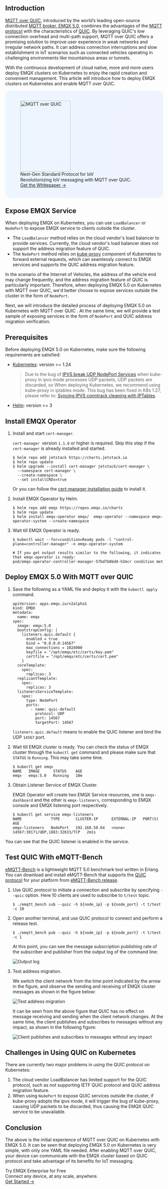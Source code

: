 ## Introduction

[MQTT over QUIC](https://www.emqx.com/en/blog/getting-started-with-mqtt-over-quic-from-scratch), introduced by the world’s leading open-source distributed [MQTT broker, EMQX 5.0](https://www.emqx.io/), combines the advantages of the [MQTT protocol](https://www.emqx.com/en/blog/the-easiest-guide-to-getting-started-with-mqtt) with the characteristics of [QUIC](https://www.emqx.com/en/blog/quic-protocol-the-features-use-cases-and-impact-for-iot-iov). By leveraging QUIC's low connection overhead and multi-path support, MQTT over QUIC offers a promising solution to improve user experience in weak networks and irregular network paths. It can address connection interruptions and slow establishment in IoT scenarios such as connected vehicles operating in challenging environments like mountainous areas or tunnels.

With the continuous development of cloud native, more and more users deploy EMQX clusters on Kubernetes to enjoy the rapid creation and convenient management. This article will introduce how to deploy EMQX clusters on Kubernetes and enable MQTT over QUIC.

<section
  class="is-hidden-touch my-32 is-flex is-align-items-center"
  style="border-radius: 16px; background: linear-gradient(102deg, #edf6ff 1.81%, #eff2ff 97.99%); padding: 32px 48px;"
>
  <div class="mr-40" style="flex-shrink: 0;">
    <img loading="lazy" src="https://assets.emqx.com/images/129d83b2aebdc64d6c1385236677b310.png" alt="MQTT over QUIC" width="160" height="226">
  </div>
  <div>
    <div class="mb-4 is-size-3 is-text-black has-text-weight-semibold" style="
    line-height: 1.2;
">
      Next-Gen Standard Protocol for IoV
    </div>
    <div class="mb-32">
      Revolutionizing IoV messaging with MQTT over QUIC.
    </div>
    <a href="https://www.emqx.com/en/resources/mqtt-over-quic-revolutionizing-iov-messaging-with-the-next-gen-standard-protocol?utm_campaign=embedded-mqtt-over-quic&from=blog-enabling-mqtt-over-quic-on-kubernetes-with-emqx-5-0" class="button is-gradient">Get the Whitepaper →</a>
  </div>
</section>

## Expose EMQX Service

When deploying EMQX on Kubernetes, you can use `LoadBalancer` or `NodePort` to expose EMQX service to clients outside the cluster. 

- The `LoadBalancer` method relies on the cloud vendor's load balancer to provide services. Currently, the cloud vendor's load balancer does not support the address migration feature of QUIC. 
- The `NodePort` method relies on [kube-proxy](https://kubernetes.io/docs/reference/command-line-tools-reference/kube-proxy/) component of Kubernetes to forward external requests, which can seamlessly connect to EMQX services and supports the QUIC address migration feature. 

In the scenario of the Internet of Vehicles, the address of the vehicle end may change frequently, and the address migration feature of QUIC is particularly important. Therefore, when deploying EMQX 5.0 on Kubernetes with MQTT over QUIC, we'd better choose to expose services outside the cluster in the form of `NodePort`. 

Next, we will introduce the detailed process of deploying EMQX 5.0 on Kubernetes with MQTT over QUIC . At the same time, we will provide a test sample of exposing services in the form of `NodePort` and QUIC address migration verification.

## Prerequisites

Before deploying EMQX 5.0 on Kubernetes, make sure the following requirements are satisfied:

- [Kubernetes](https://kubernetes.io/docs/concepts/overview/): version >= 1.24

  >Due to the bug of [IPVS break UDP NodePort Services](https://github.com/kubernetes/kubernetes/issues/113802) when kube-proxy in ipvs mode processes UDP packets, UDP packets are discarded, so When deploying Kubernetes, we recommend using kube-proxy in iptables mode. This bug has been fixed in K8s 1.27, please refer to: [Syncing IPVS conntrack cleaning with IPTables](https://github.com/kubernetes/kubernetes/pull/116171).

- [Helm](https://helm.sh/): version >= 3

## Install EMQX Operator

1. Install and start `cert-manager`.

   `cert-manager `version `1.1.6`  or higher is required. Skip this step if the  `cert-manager`  is already installed and started.

   ```
   $ helm repo add jetstack https://charts.jetstack.io
   $ helm repo update
   $ helm upgrade --install cert-manager jetstack/cert-manager \
     --namespace cert-manager \
     --create-namespace \
     --set installCRDs=true
   ```

   Or you can follow the [cert-manager installation guide](https://cert-manager.io/docs/installation/) to install it.

2. Install EMQX Operator by Helm.

   ```
   $ helm repo add emqx https://repos.emqx.io/charts
   $ helm repo update
   $ helm install emqx-operator emqx/  emqx-operator --namespace emqx-operator-system --create-namespace
   ```

3. Wait till EMQX Operator is ready.

   ```
   $ kubectl wait --for=condition=Ready pods -l "control-plane=controller-manager" -n emqx-operator-system
   
   # If you get output results similar to the following, it indicates that emqx-operator is ready:
   pod/emqx-operator-controller-manager-57bd7b8bd4-h2mcr condition met
   ```

## Deploy EMQX 5.0 With MQTT over QUIC

1. Save the following as a YAML file and deploy it with the `kubectl apply` command.

   ```
   apiVersion: apps.emqx.io/v2alpha1
   kind: EMQX
   metadata:
     name: emqx
   spec:
     image: emqx:5.0
     bootstrapConfig: |
       listeners.quic.default {
         enabled = true 
         bind = "0.0.0.0:14567"
         max_connections = 1024000
         keyfile = "/opt/emqx/etc/certs/key.pem"
         certfile = "/opt/emqx/etc/certs/cert.pem"
       }
     coreTemplate:
       spec:
         replicas: 3
     replicantTemplate:
       spec:
         replicas: 3
     listenersServiceTemplate:
       spec:
         type: NodePort
         ports:
           - name: quic-default 
             protocol: UDP
             port: 14567
             targetPort: 14567
   ```

   `listeners.quic.default` means to enable the QUIC listener and bind the UDP `14567` port.

2. Wait till EMQX cluster is ready. You can check the status of EMQX cluster through the `kubectl get` command and please make sure that `STATUS` is `Running`. This may take some time.

   ```
   $ kubectl get emqx
   NAME   IMAGE      STATUS    AGE
   emqx   emqx:5.0   Running   10m
   ```

3. Obtain Listener Service of EMQX Cluster.

   EMQX Operator will create two EMQX Service resources, one is `emqx-dashboard` and the other is `emqx-listeners`, corresponding to EMQX console and EMQX listening port respectively.

   ```
   $ kubectl get service emqx-listeners 
   NAME             TYPE       CLUSTER-IP      EXTERNAL-IP   PORT(S)                          AGE
   emqx-listeners   NodePort   192.168.50.64   <none>        14567:30171/UDP,1883:32633/TCP   2m1s
   ```

You can see that the QUIC listener is enabled in the service.

## Test QUIC With eMQTT-Bench

[eMQTT-Bench](https://github.com/emqx/emqtt-bench) is a lightweight MQTT 5.0 benchmark tool written in Erlang. You can download and install eMQTT-Bench that supports the [QUIC protocol](https://www.emqx.com/en/blog/quic-protocol-the-features-use-cases-and-impact-for-iot-iov) for your platform from [eMQTT-Bench release](https://github.com/emqx/emqtt-bench/releases).

1. Use QUIC protocol to initiate a connection and subscribe by specifying `--quic` option. Here 10 clients are used to subscribe to `t/test` topic.

   ```
   $ ./emqtt_bench sub --quic -h ${node_ip} -p ${node_port} -t t/test -c 10
   ```

2. Open another terminal, and use QUIC protocol to connect and perform a release test.

   ```
   $ ./emqtt_bench pub --quic -h ${node_ip} -p ${node_port} -t t/test -c 1
   ```

   At this point, you can see the message subscription publishing rate of the subscriber and publisher from the output log of the command line:

   ![Output log](https://assets.emqx.com/images/a6d187493b4bafe9f353f99b010ad6a6.png)

3. Test address migration.

   We switch the client network from the time point indicated by the arrow in the figure, and observe the sending and receiving of EMQX cluster messages as shown in the figure below:

   ![Test address migration](https://assets.emqx.com/images/6bb1a933e1dbea73d22c78df8cc9e2cf.png)

   It can be seen from the above figure that QUIC has no effect on message receiving and sending when the client network changes. At the same time, the client publishes and subscribes to messages without any impact, as shown in the following figure:

   ![Client publishes and subscribes to messages without any impact](https://assets.emqx.com/images/664a3d614b513e0032071ad9f7d245d7.png)

## Challenges in Using QUIC on Kubernetes

There are currently two major problems in using the QUIC protocol on Kubernetes: 

1. The cloud vendor LoadBalancer has limited support for the QUIC protocol, such as not supporting IETF QUIC protocol and QUIC address migration feature.
2. When using `NodePort` to expose QUIC services outside the cluster, if kube-proxy adopts the ipvs mode, it will trigger the bug of kube-proxy, causing UDP packets to be discarded, thus causing the EMQX QUIC service to be unavailable.

## Conclusion

The above is the initial experience of MQTT over QUIC on Kubernetes with EMQX 5.0. It can be seen that deploying EMQX 5.0 on Kubernetes is very simple, with only one YAML file needed. After enabling MQTT over QUIC, your device can communicate with the EMQX cluster based on QUIC protocol and take advantage of its benefits for IoT messaging.



<section class="promotion">
    <div>
        Try EMQX Enterprise for Free
      <div class="is-size-14 is-text-normal has-text-weight-normal">Connect any device, at any scale, anywhere.</div>
    </div>
    <a href="https://www.emqx.com/en/try?product=enterprise" class="button is-gradient px-5">Get Started →</a>
</section>
